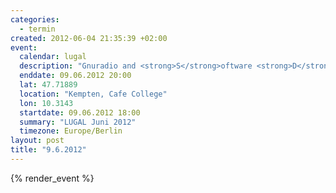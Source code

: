 ```yaml
--- 
categories: 
  - termin
created: 2012-06-04 21:35:39 +02:00
event: 
  calendar: lugal
  description: "Gnuradio and <strong>S</strong>oftware <strong>D</strong>efined <strong>R</strong>adio (rtl2832U) Hands-on - <strong>Robin Cremer, University of Ulm</strong>"
  enddate: 09.06.2012 20:00
  lat: 47.71889
  location: "Kempten, Cafe College"
  lon: 10.3143
  startdate: 09.06.2012 18:00
  summary: "LUGAL Juni 2012"
  timezone: Europe/Berlin
layout: post
title: "9.6.2012"
---
```


{% render_event %}


